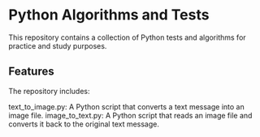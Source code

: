 # Python Algorithms and Tests
This repository contains a collection of Python tests and algorithms for practice and study purposes.
## Features
The repository includes:

text_to_image.py: A Python script that converts a text message into an image file.
image_to_text.py: A Python script that reads an image file and converts it back to the original text message.